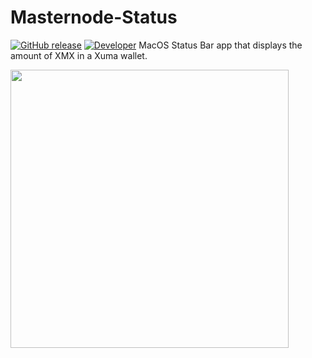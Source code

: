 # Masternode-Status
[![GitHub release](https://img.shields.io/github/release/dpett122/rubidium.svg)](https://github.com/dpett122/Masternode-Status/releases)
[![Developer](https://img.shields.io/badge/Developer-Dpett122-red.svg)](http://dillonpetito.ml/)
MacOS Status Bar app that displays the amount of XMX in a Xuma wallet.

<img src="https://github.com/dpett122/Masternode-Status/blob/master/Pictures/ss1XMX.png" width="445">  
